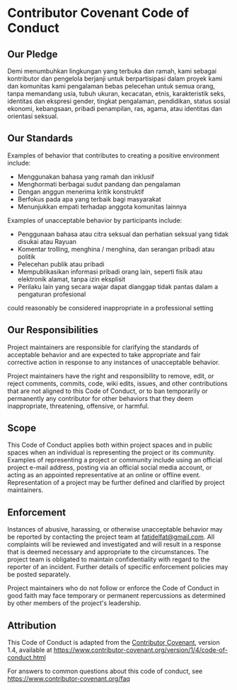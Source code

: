 # Contributor Covenant Code of Conduct

## Our Pledge

Demi menumbuhkan lingkungan yang terbuka dan ramah, kami sebagai
kontributor dan pengelola berjanji untuk berpartisipasi dalam proyek kami dan
komunitas kami pengalaman bebas pelecehan untuk semua orang, tanpa memandang usia, tubuh
ukuran, kecacatan, etnis, karakteristik seks, identitas dan ekspresi gender,
tingkat pengalaman, pendidikan, status sosial ekonomi, kebangsaan, pribadi
penampilan, ras, agama, atau identitas dan orientasi seksual.

## Our Standards

Examples of behavior that contributes to creating a positive environment
include:

* Menggunakan bahasa yang ramah dan inklusif
* Menghormati berbagai sudut pandang dan pengalaman
* Dengan anggun menerima kritik konstruktif
* Berfokus pada apa yang terbaik bagi masyarakat
* Menunjukkan empati terhadap anggota komunitas lainnya

Examples of unacceptable behavior by participants include:

* Penggunaan bahasa atau citra seksual dan perhatian seksual yang tidak disukai atau
 Rayuan
* Komentar trolling, menghina / menghina, dan serangan pribadi atau politik
* Pelecehan publik atau pribadi
* Mempublikasikan informasi pribadi orang lain, seperti fisik atau elektronik
 alamat, tanpa izin eksplisit
* Perilaku lain yang secara wajar dapat dianggap tidak pantas dalam a
 pengaturan profesional

 could reasonably be considered inappropriate in a
 professional setting

## Our Responsibilities

Project maintainers are responsible for clarifying the standards of acceptable
behavior and are expected to take appropriate and fair corrective action in
response to any instances of unacceptable behavior.

Project maintainers have the right and responsibility to remove, edit, or
reject comments, commits, code, wiki edits, issues, and other contributions
that are not aligned to this Code of Conduct, or to ban temporarily or
permanently any contributor for other behaviors that they deem inappropriate,
threatening, offensive, or harmful.

## Scope

This Code of Conduct applies both within project spaces and in public spaces
when an individual is representing the project or its community. Examples of
representing a project or community include using an official project e-mail
address, posting via an official social media account, or acting as an appointed
representative at an online or offline event. Representation of a project may be
further defined and clarified by project maintainers.

## Enforcement

Instances of abusive, harassing, or otherwise unacceptable behavior may be
reported by contacting the project team at fatidelfat@gmail.com. All
complaints will be reviewed and investigated and will result in a response that
is deemed necessary and appropriate to the circumstances. The project team is
obligated to maintain confidentiality with regard to the reporter of an incident.
Further details of specific enforcement policies may be posted separately.

Project maintainers who do not follow or enforce the Code of Conduct in good
faith may face temporary or permanent repercussions as determined by other
members of the project's leadership.

## Attribution

This Code of Conduct is adapted from the [Contributor Covenant][homepage], version 1.4,
available at https://www.contributor-covenant.org/version/1/4/code-of-conduct.html

[homepage]: https://www.contributor-covenant.org

For answers to common questions about this code of conduct, see
https://www.contributor-covenant.org/faq
